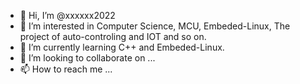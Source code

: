 - 👋 Hi, I’m @xxxxxx2022
- 👀 I’m interested in Computer Science, MCU, Embeded-Linux, The project of auto-controling and IOT and so on.
- 🌱 I’m currently learning C++ and Embeded-Linux. 
- 💞️ I’m looking to collaborate on ...
- 📫 How to reach me ...

<!---
xxxxxx2022/xxxxxx2022 is a ✨ special ✨ repository because its `README.md` (this file) appears on your GitHub profile.
You can click the Preview link to take a look at your changes.
--->
